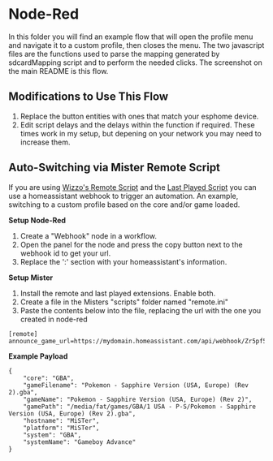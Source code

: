 # Node-Red

In this folder you will find an example flow that will open the profile menu and navigate it to a custom profile, then closes the menu. The two javascript files are the functions used to parse the mapping generated by sdcardMapping script and to perform the needed clicks. The screenshot on the main README is this flow.

## Modifications to Use This Flow
1. Replace the button entities with ones that match your esphome device.
2. Edit script delays and the delays within the function if required. These times work in my setup, but depening on your network you may need to increase them.

## Auto-Switching via Mister Remote Script
If you are using [Wizzo's Remote Script](https://github.com/wizzomafizzo/mrext?tab=readme-ov-file#remote) and the [Last Played Script](https://github.com/wizzomafizzo/mrext?tab=readme-ov-file#lastplayed) you can use a homeassistant webhook to trigger an automation. An example, switching to a custom profile based on the core and/or game loaded.

**Setup Node-Red**
1. Create a "Webhook" node in a workflow.
2. Open the panel for the node and press the copy button next to the webhook id to get your url.
3. Replace the '<ip>:<port>' section with your homeassistant's information.

**Setup Mister**
1. Install the remote and last played extensions. Enable both.
2. Create a file in the Misters "scripts" folder named "remote.ini"
3. Paste the contents below into the file, replacing the url with the one you created in node-red
```
[remote]
announce_game_url=https://mydomain.homeassistant.com/api/webhook/Zr5pf5d2NPTLh4RvLTZI4QgkZ25uDn9R
```

**Example Payload**
```
{
    "core": "GBA",
    "gameFilename": "Pokemon - Sapphire Version (USA, Europe) (Rev 2).gba",
    "gameName": "Pokemon - Sapphire Version (USA, Europe) (Rev 2)",
    "gamePath": "/media/fat/games/GBA/1 USA - P-S/Pokemon - Sapphire Version (USA, Europe) (Rev 2).gba",
    "hostname": "MiSTer",
    "platform": "MiSTer",
    "system": "GBA",
    "systemName": "Gameboy Advance"
}
```

